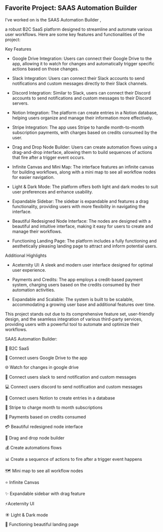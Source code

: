 ## Favorite Project: SAAS Automation Builder



I’ve worked on is the SAAS Automation Builder , 

a robust B2C SaaS platform designed to streamline and automate various user workflows. Here are some key features and functionalities of the project:



Key Features



- Google Drive Integration: Users can connect their Google Drive to the app, allowing it to watch for changes and automatically trigger specific actions based on those changes.

- Slack Integration: Users can connect their Slack accounts to send notifications and custom messages directly to their Slack channels.

- Discord Integration: Similar to Slack, users can connect their Discord accounts to send notifications and custom messages to their Discord servers.

- Notion Integration: The platform can create entries in a Notion database, helping users organize and manage their information more effectively.

- Stripe Integration: The app uses Stripe to handle month-to-month subscription payments, with charges based on credits consumed by the user.

- Drag and Drop Node Builder: Users can create automation flows using a drag-and-drop interface, allowing them to build sequences of actions that fire after a trigger event occurs.

- Infinite Canvas and Mini Map: The interface features an infinite canvas for building workflows, along with a mini map to see all workflow nodes for easier navigation.

- Light & Dark Mode: The platform offers both light and dark modes to suit user preferences and enhance usability.

- Expandable Sidebar: The sidebar is expandable and features a drag functionality, providing users with more flexibility in navigating the interface.

- Beautiful Redesigned Node Interface: The nodes are designed with a beautiful and intuitive interface, making it easy for users to create and manage their workflows.

- Functioning Landing Page: The platform includes a fully functioning and aesthetically pleasing landing page to attract and inform potential users.



Additional Highlights



- Aceternity UI: A sleek and modern user interface designed for optimal user experience.

- Payments and Credits: The app employs a credit-based payment system, charging users based on the credits consumed by their automation activities.

- Expandable and Scalable: The system is built to be scalable, accommodating a growing user base and additional features over time.



This project stands out due to its comprehensive feature set, user-friendly design, and the seamless integration of various third-party services, providing users with a powerful tool to automate and optimize their workflows.



SAAS Automation Builder:



🤯 B2C SaaS

🏢 Connect users Google Drive to the app

🌐 Watch for changes in google drive

🚀 Connect users slack to send notification and custom messages

💻 Connect users discord to send notification and custom messages

🔄 Connect users Notion to create entries in a database

🛒 Stripe to charge month to month subscriptions 

🔐 Payments based on credits consumed

💳 Beautiful redesigned node interface

🚨 Drag and drop node builder

💰 Create automations flows

📊 Create a sequence of actions to fire after a trigger event happens

🗺️ Mini map to see all workflow nodes

⭐️ Infinite Canvas

✨ Expandable sidebar with drag feature

⚡️Aceternity UI

☀️ Light & Dark mode

📄 Functioning beautiful landing page




